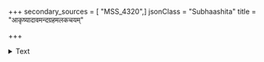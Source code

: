 +++
secondary_sources = [ "MSS_4320",]
jsonClass = "Subhaashita"
title = "आकृष्यादावमन्दग्रहमलकचयम्"

+++

<details><summary>Text</summary>

आकृष्यादावमन्दग्रहमलकचयं वक्त्रमासज्य वक्त्रे कण्ठे लग्नः सुकण्ठः पुनरपि कुचयोर्दत्तगाढाङ्गसङ्गः।  
बद्धासक्तिर्नितम्बे पतति चरणयोर्यः स तादृक् प्रियो मे बाले लज्जा प्रणष्टा नहि नहि कुटिले चोलकः किं त्रपाकृत्॥
</details>
